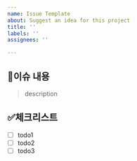 ```yaml
---
name: Issue Template
about: Suggest an idea for this project
title: ''
labels: ''
assignees: ''

---
```


## 📝이슈 내용

> description

## ✅체크리스트

- [ ] todo1
- [ ] todo2
- [ ] todo3
